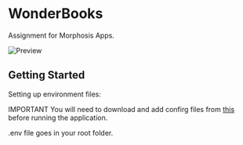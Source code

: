 # WonderBooks

Assignment for Morphosis Apps.

![Preview](https://github.com/manas-raj-shrestha/WonderBooks/master/screen_shot.png)

## Getting Started

Setting up environment files:

IMPORTANT You will need to download and add confirg files from [this](https://drive.google.com/drive/folders/1Bb2V0KdwDH2J_gV3OZ8PHq_yHSajUODI?usp=sharing) before running the application.

.env file goes in your root folder.
